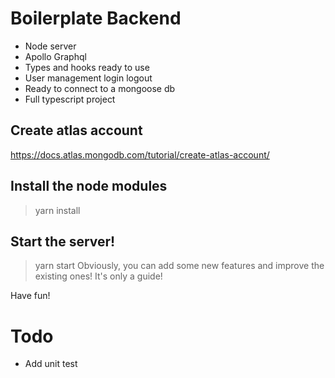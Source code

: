 # Boilerplate Backend 
- Node server
- Apollo Graphql 
- Types and hooks ready to use
- User management login logout
- Ready to connect to a mongoose db
- Full typescript project

## Create atlas account

https://docs.atlas.mongodb.com/tutorial/create-atlas-account/

## Install the node modules
> yarn install
## Start the server!
> yarn start
Obviously, you can add some new features and improve the existing ones! It's only a guide!

Have fun!

# Todo
- Add unit test


